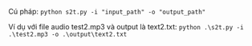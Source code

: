 Cú pháp: `python s2t.py -i "input_path" -o "output_path"`

Ví dụ với file audio test2.mp3 và output là text2.txt: `python .\s2t.py -i .\test2.mp3 -o .\output\text2.txt`
